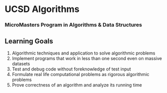 # UCSD Algorithms
### MicroMasters Program in Algorithms &amp; Data Structures


## Learning Goals
1. Algorithmic techniques and application to solve algorithmic problems
2. Implement programs that work in less than one second even on massive datasets
3. Test and debug code without foreknowledge of test input
4. Formulate real life computational problems as rigorous algorithmic problems
5. Prove correctness of an algorithm and analyze its running time
